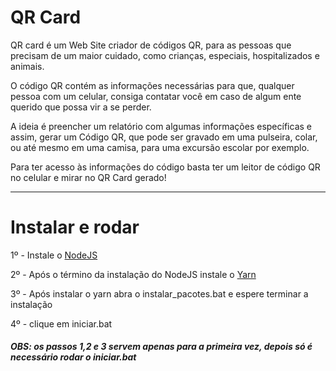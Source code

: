 # QR Card 

QR card é um Web Site criador de códigos QR, para as pessoas que precisam de um maior cuidado, como crianças, especiais, hospitalizados e animais. 

O código QR contém as informações necessárias para que, qualquer pessoa com um celular, consiga contatar você em caso de algum ente querido que possa vir a se perder.

A ideia é preencher um relatório com algumas informações específicas e assim, gerar um Código QR, que pode ser gravado em uma pulseira, colar, ou até mesmo em uma camisa, para uma excursão escolar por exemplo.

Para ter acesso às informações do código basta ter um leitor de código QR no celular e mirar no QR Card gerado!


------------

# Instalar e rodar

1º - Instale o [NodeJS](https://nodejs.org/pt-br/ "NodeJS")

2º - Após o término da instalação do NodeJS instale o [Yarn](https://classic.yarnpkg.com/en/docs/install/#windows-stable)

3º - Após instalar o yarn abra o  instalar_pacotes.bat e espere terminar a instalação

4º - clique em iniciar.bat


##### OBS: os passos 1,2 e 3 servem apenas para a primeira vez, depois só é necessário rodar o iniciar.bat

